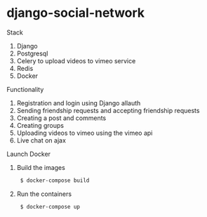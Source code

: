# django-social-network
Stack
1. Django
2. Postgresql
3. Celery to upload videos to vimeo service
4. Redis
5. Docker

Functionality
1. Registration and login using Django allauth
2. Sending friendship requests and accepting friendship requests
3. Creating a post and comments
4. Creating groups
5. Uploading videos to vimeo using the vimeo api
6. Live chat on ajax

Launch Docker

1. Build the images

   ```bash
    $ docker-compose build
    ```
2. Run the containers
   ```bash
    $ docker-compose up
    ```

